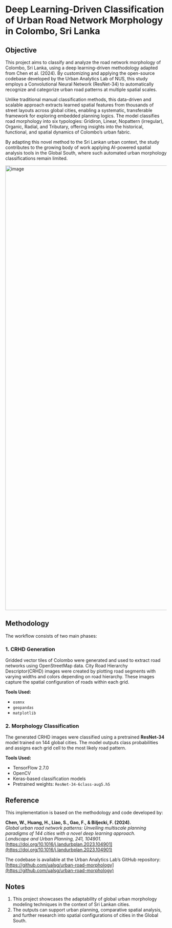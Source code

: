 # Deep Learning-Driven Classification of Urban Road Network Morphology in Colombo, Sri Lanka
## Objective
This project aims to classify and analyze the road network morphology of Colombo, Sri Lanka, using a deep learning-driven methodology adapted from Chen et al. (2024). By customizing and applying the open-source codebase developed by the Urban Analytics Lab of NUS, this study employs a Convolutional Neural Network (ResNet-34) to automatically recognize and categorize urban road patterns at multiple spatial scales.

Unlike traditional manual classification methods, this data-driven and scalable approach extracts learned spatial features from thousands of street layouts across global cities, enabling a systematic, transferable framework for exploring embedded planning logics. The model classifies road morphology into six typologies: Gridiron, Linear, Nopattern (irregular), Organic, Radial, and Tributary, offering insights into the historical, functional, and spatial dynamics of Colombo’s urban fabric.

By adapting this novel method to the Sri Lankan urban context, the study contributes to the growing body of work applying AI-powered spatial analysis tools in the Global South, where such automated urban morphology classifications remain limited.

<img width="1040" height="1390" alt="image" src="https://github.com/user-attachments/assets/34c972d9-b258-4019-ac61-3bbd8624755d" />

## Methodology
The workflow consists of two main phases:

### 1. CRHD Generation
Gridded vector tiles of Colombo were generated and used to extract road networks using OpenStreetMap data. City Road Hierarchy Descriptor(CRHD) images were created by plotting road segments with varying widths and colors depending on road hierarchy. These images capture the spatial configuration of roads within each grid.

**Tools Used:**
- `osmnx`
- `geopandas`
- `matplotlib`
  

### 2. Morphology Classification
The generated CRHD images were classified using a pretrained **ResNet-34** model trained on 144 global cities. The model outputs class probabilities and assigns each grid cell to the most likely road pattern.

**Tools Used:**
- TensorFlow 2.7.0
- OpenCV
- Keras-based classification models
- Pretrained weights: `ResNet-34-6class-aug5.h5`

## Reference
This implementation is based on the methodology and code developed by:

**Chen, W., Huang, H., Liao, S., Gao, F., & Biljecki, F. (2024).**  
*Global urban road network patterns: Unveiling multiscale planning paradigms of 144 cities with a novel deep learning approach.*  
_Landscape and Urban Planning, 241, 104901._  
[https://doi.org/10.1016/j.landurbplan.2023.104901](https://doi.org/10.1016/j.landurbplan.2023.104901)

The codebase is available at the Urban Analytics Lab’s GitHub repository:  
[https://github.com/ualsg/urban-road-morphology](https://github.com/ualsg/urban-road-morphology)


## Notes

1. This project showcases the adaptability of global urban morphology modeling techniques in the context of Sri Lankan cities.
2. The outputs can support urban planning, comparative spatial analysis, and further research into spatial configurations of cities in the Global South.



